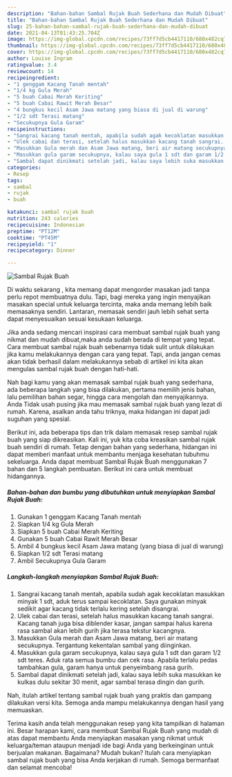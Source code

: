 ```yaml
---
description: "Bahan-bahan Sambal Rujak Buah Sederhana dan Mudah Dibuat"
title: "Bahan-bahan Sambal Rujak Buah Sederhana dan Mudah Dibuat"
slug: 25-bahan-bahan-sambal-rujak-buah-sederhana-dan-mudah-dibuat
date: 2021-04-13T01:43:25.704Z
image: https://img-global.cpcdn.com/recipes/73ff7d5cb4417110/680x482cq70/sambal-rujak-buah-foto-resep-utama.jpg
thumbnail: https://img-global.cpcdn.com/recipes/73ff7d5cb4417110/680x482cq70/sambal-rujak-buah-foto-resep-utama.jpg
cover: https://img-global.cpcdn.com/recipes/73ff7d5cb4417110/680x482cq70/sambal-rujak-buah-foto-resep-utama.jpg
author: Louise Ingram
ratingvalue: 3.4
reviewcount: 14
recipeingredient:
- "1 genggam Kacang Tanah mentah"
- "1/4 kg Gula Merah"
- "5 buah Cabai Merah Keriting"
- "5 buah Cabai Rawit Merah Besar"
- "4 bungkus kecil Asam Jawa matang yang biasa di jual di warung"
- "1/2 sdt Terasi matang"
- "Secukupnya Gula Garam"
recipeinstructions:
- "Sangrai kacang tanah mentah, apabila sudah agak kecoklatan masukkan minyak 1 sdt, aduk terus sampai kecoklatan. Saya gunakan minyak sedikit agar kacang tidak terlalu kering setelah disangrai."
- "Ulek cabai dan terasi, setelah halus masukkan kacang tanah sangrai. Kacang tanah juga bisa diblender kasar, jangan sampai halus karena rasa sambal akan lebih gurih jika terasa tekstur kacangnya."
- "Masukkan Gula merah dan Asam Jawa matang, beri air matang secukupnya. Tergantung kekentalan sambal yang diinginkan."
- "Masukkan gula garam secukupnya, kalau saya gula 1 sdt dan garam 1/2 sdt teres. Aduk rata semua bumbu dan cek rasa. Apabila terlalu pedas tambahkan gula, garam hanya untuk penyeimbang rasa gurih."
- "Sambal dapat dinikmati setelah jadi, kalau saya lebih suka masukkan ke kulkas dulu sekitar 30 menit, agar sambal terasa dingin dan gurih."
categories:
- Resep
tags:
- sambal
- rujak
- buah

katakunci: sambal rujak buah 
nutrition: 243 calories
recipecuisine: Indonesian
preptime: "PT12M"
cooktime: "PT45M"
recipeyield: "1"
recipecategory: Dinner

---
```



![Sambal Rujak Buah](https://img-global.cpcdn.com/recipes/73ff7d5cb4417110/680x482cq70/sambal-rujak-buah-foto-resep-utama.jpg)

Di waktu  sekarang , kita memang dapat mengorder masakan jadi tanpa perlu repot membuatnya dulu. Tapi, bagi mereka yang ingin menyajikan masakan special untuk keluarga tercinta, maka anda memang lebih baik memasaknya sendiri. Lantaran, memasak sendiri jauh lebih sehat serta dapat menyesuaikan sesuai kesukaan keluarga.

Jika anda sedang mencari inspirasi cara membuat sambal rujak buah yang nikmat dan mudah dibuat,maka anda sudah berada di tempat yang tepat. Cara membuat sambal rujak buah  sebenarnya tidak sulit untuk dilakukan jika kamu melakukannya dengan cara yang tepat. Tapi, anda jangan cemas akan tidak berhasil dalam melakukannya 
sebab di artikel ini kita akan mengulas sambal rujak buah dengan hati-hati.  



Nah bagi kamu yang akan memasak sambal rujak buah yang sederhana, ada beberapa langkah yang bisa dilakukan, pertama memilih jenis bahan, lalu pemilihan bahan segar, hingga cara mengolah dan menyajikannya. Anda Tidak usah pusing jika mau memasak sambal rujak buah yang lezat di rumah. Karena, asalkan anda  tahu triknya, maka hidangan ini dapat jadi suguhan yang spesial.

Berikut ini, ada beberapa tips dan trik dalam memasak resep sambal rujak buah yang siap dikreasikan. Kali ini, yuk kita coba kreasikan sambal rujak buah sendiri di rumah. Tetap dengan bahan yang sederhana, hidangan ini dapat memberi manfaat untuk membantu menjaga kesehatan tubuhmu sekeluarga. Anda dapat membuat Sambal Rujak Buah menggunakan 7 bahan dan 5 langkah pembuatan. Berikut ini cara untuk membuat hidangannya.

<!--inarticleads1-->

##### Bahan-bahan dan bumbu yang dibutuhkan untuk menyiapkan Sambal Rujak Buah:

1. Gunakan 1 genggam Kacang Tanah mentah
1. Siapkan 1/4 kg Gula Merah
1. Siapkan 5 buah Cabai Merah Keriting
1. Gunakan 5 buah Cabai Rawit Merah Besar
1. Ambil 4 bungkus kecil Asam Jawa matang (yang biasa di jual di warung)
1. Siapkan 1/2 sdt Terasi matang
1. Ambil Secukupnya Gula Garam




<!--inarticleads2-->

##### Langkah-langkah menyiapkan Sambal Rujak Buah:

1. Sangrai kacang tanah mentah, apabila sudah agak kecoklatan masukkan minyak 1 sdt, aduk terus sampai kecoklatan. Saya gunakan minyak sedikit agar kacang tidak terlalu kering setelah disangrai.
1. Ulek cabai dan terasi, setelah halus masukkan kacang tanah sangrai. Kacang tanah juga bisa diblender kasar, jangan sampai halus karena rasa sambal akan lebih gurih jika terasa tekstur kacangnya.
1. Masukkan Gula merah dan Asam Jawa matang, beri air matang secukupnya. Tergantung kekentalan sambal yang diinginkan.
1. Masukkan gula garam secukupnya, kalau saya gula 1 sdt dan garam 1/2 sdt teres. Aduk rata semua bumbu dan cek rasa. Apabila terlalu pedas tambahkan gula, garam hanya untuk penyeimbang rasa gurih.
1. Sambal dapat dinikmati setelah jadi, kalau saya lebih suka masukkan ke kulkas dulu sekitar 30 menit, agar sambal terasa dingin dan gurih.




Nah, itulah artikel tentang  sambal rujak buah  yang praktis dan gampang dilakukan versi kita. Semoga anda mampu melakukannya dengan hasil yang memuaskan. 

Terima kasih anda telah menggunakan resep yang kita tampilkan di halaman ini. Besar harapan kami, cara membuat  Sambal Rujak Buah yang mudah di atas dapat membantu Anda menyiapkan masakan yang nikmat untuk keluarga/teman ataupun menjadi ide bagi Anda yang berkeinginan untuk berjualan makanan. Bagaimana? Mudah bukan? Itulah cara menyiapkan sambal rujak buah yang bisa Anda kerjakan di rumah. Semoga bermanfaat dan selamat mencoba!

